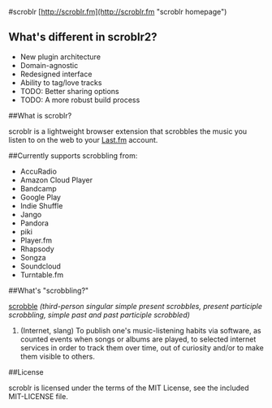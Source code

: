 #scroblr
[http://scroblr.fm](http://scroblr.fm "scroblr homepage")

## What's different in scroblr2?
- New plugin architecture
- Domain-agnostic
- Redesigned interface
- Ability to tag/love tracks
- TODO: Better sharing options
- TODO: A more robust build process

##What is scroblr?

scroblr is a lightweight browser extension that scrobbles the music you listen to on the web to your [Last.fm](http://last.fm "Last.fm") account.

##Currently supports scrobbling from:

- AccuRadio
- Amazon Cloud Player
- Bandcamp
- Google Play
- Indie Shuffle
- Jango
- Pandora
- piki
- Player.fm
- Rhapsody
- Songza
- Soundcloud
- Turntable.fm

##What's "scrobbling?"

[scrobble](http://en.wiktionary.org/wiki/scrobble "scrobble definition") *(third-person singular simple present scrobbles, present participle scrobbling, simple past and past participle scrobbled)*
1. (Internet, slang) To publish one's music-listening habits via software, as counted events when songs or albums are played, to selected internet services in order to track them over time, out of curiosity and/or to make them visible to others.

##License

scroblr is licensed under the terms of the MIT License, see the included MIT-LICENSE file.
